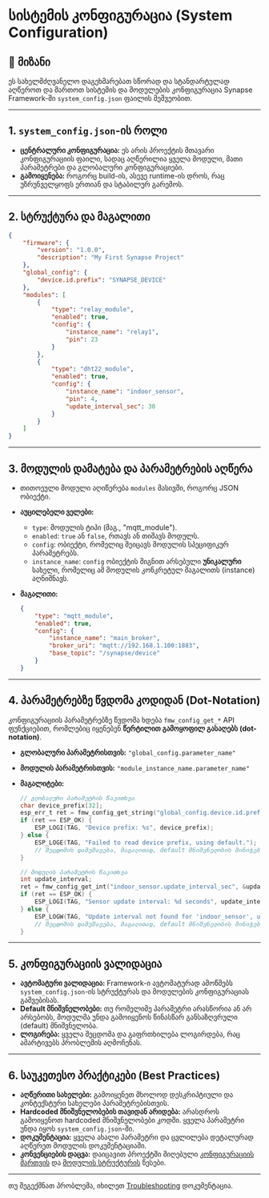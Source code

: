 # სისტემის კონფიგურაცია (System Configuration)

## 🎯 მიზანი

ეს სახელმძღვანელო დაგეხმარებათ სწორად და სტანდარტულად აღწეროთ და მართოთ სისტემის და მოდულების კონფიგურაცია Synapse Framework-ში `system_config.json` ფაილის მეშვეობით.

---

## 1. `system_config.json`-ის როლი

- **ცენტრალური კონფიგურაცია:** ეს არის პროექტის მთავარი კონფიგურაციის ფაილი, სადაც აღწერილია ყველა მოდული, მათი პარამეტრები და გლობალური კონფიგურაციები.
- **გამოიყენება:** როგორც build-ის, ასევე runtime-ის დროს, რაც უზრუნველყოფს ერთიან და სტაბილურ გარემოს.

---

## 2. სტრუქტურა და მაგალითი

```json
{
    "firmware": {
        "version": "1.0.0",
        "description": "My First Synapse Project"
    },
    "global_config": {
        "device.id.prefix": "SYNAPSE_DEVICE"
    },
    "modules": [
        {
            "type": "relay_module",
            "enabled": true,
            "config": {
                "instance_name": "relay1",
                "pin": 23
            }
        },
        {
            "type": "dht22_module",
            "enabled": true,
            "config": {
                "instance_name": "indoor_sensor",
                "pin": 4,
                "update_interval_sec": 30
            }
        }
    ]
}
```

---

## 3. მოდულის დამატება და პარამეტრების აღწერა

- თითოეული მოდული აღიწერება `modules` მასივში, როგორც JSON ობიექტი.
- **აუცილებელი ველები:**
  - `type`: მოდულის ტიპი (მაგ., "mqtt_module").
  - `enabled`: `true` ან `false`, რთავს ან თიშავს მოდულს.
  - `config`: ობიექტი, რომელიც შეიცავს მოდულის სპეციფიკურ პარამეტრებს.
  - `instance_name`: `config` ობიექტის შიგნით არსებული **უნიკალური** სახელი, რომელიც ამ მოდულის კონკრეტულ მაგალითს (instance) აღნიშნავს.

- **მაგალითი:**
  ```json
  {
      "type": "mqtt_module",
      "enabled": true,
      "config": {
          "instance_name": "main_broker",
          "broker_uri": "mqtt://192.168.1.100:1883",
          "base_topic": "/synapse/device"
      }
  }
  ```

---

## 4. პარამეტრებზე წვდომა კოდიდან (Dot-Notation)

კონფიგურაციის პარამეტრებზე წვდომა ხდება `fmw_config_get_*` API ფუნქციებით, რომლებიც იყენებენ **წერტილით გამოყოფილ გასაღებს (dot-notation)**.

- **გლობალური პარამეტრისთვის:**
  `"global_config.parameter_name"`

- **მოდულის პარამეტრისთვის:**
  `"module_instance_name.parameter_name"`

- **მაგალიტები:**
  ```c
  // გლობალური პარამეტრის წაკითხვა
  char device_prefix[32];
  esp_err_t ret = fmw_config_get_string("global_config.device.id.prefix", device_prefix, sizeof(device_prefix));
  if (ret == ESP_OK) {
      ESP_LOGI(TAG, "Device prefix: %s", device_prefix);
  } else {
      ESP_LOGE(TAG, "Failed to read device prefix, using default.");
      // შეცდომის დამუშავება, მაგალითად, default მნიშვნელობის მინიჭება
  }

  // მოდულის პარამეტრის წაკითხვა
  int update_interval;
  ret = fmw_config_get_int("indoor_sensor.update_interval_sec", &update_interval);
  if (ret == ESP_OK) {
      ESP_LOGI(TAG, "Sensor update interval: %d seconds", update_interval);
  } else {
      ESP_LOGW(TAG, "Update interval not found for 'indoor_sensor', using default.");
      // შეცდომის დამუშავება, მაგალითად, default მნიშვნელობის მინიჭება
  }
  ```

---

## 5. კონფიგურაციის ვალიდაცია

- **ავტომატური ვალიდაცია:** Framework-ი ავტომატურად ამოწმებს `system_config.json`-ის სტრუქტურას და მოდულების კონფიგურაციას გაშვებისას.
- **Default მნიშვნელობები:** თუ რომელიმე პარამეტრი არასწორია ან არ არსებობს, მოდულმა უნდა გამოიყენოს წინასწარ განსაზღვრული (default) მნიშვნელობა.
- **ლოგირება:** ყველა შეცდომა და გაფრთხილება ლოგირდება, რაც ამარტივებს პრობლემის აღმოჩენას.

---

## 6. საუკეთესო პრაქტიკები (Best Practices)

- **აღწერითი სახელები:** გამოიყენეთ მხოლოდ დესკრიპტიული და კონტექსტური სახელები პარამეტრებისთვის.
- **Hardcoded მნიშვნელობების თავიდან არიდება:** არასდროს გამოიყენოთ hardcoded მნიშვნელობები კოდში. ყველა პარამეტრი უნდა იყოს `system_config.json`-ში.
- **დოკუმენტაცია:** ყველა ახალი პარამეტრი და ცვლილება დეტალურად აღწერეთ მოდულის დოკუმენტაციაში.
- **კონვენციების დაცვა:** დაიცავით პროექტში მიღებული [კონფიგურაციის მართვის](../convention/configuration_management.md) და [მოდულის სტრუქტურის](../convention/module_structure.md) წესები.

---

თუ შეგექმნათ პრობლემა, იხილეთ [Troubleshooting](../troubleshooting/) დოკუმენტაცია.

